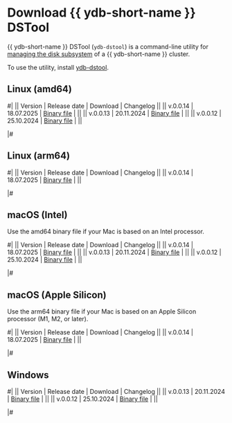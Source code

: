 # Download {{ ydb-short-name }} DSTool

{{ ydb-short-name }} DSTool (`ydb-dstool`) is a command-line utility for [managing the disk subsystem](../maintenance/manual/index.md) of a {{ ydb-short-name }} cluster.

To use the utility, install [ydb-dstool](../reference/ydb-dstool/install.md).

## Linux (amd64)

#|
|| Version | Release date | Download | Changelog ||
|| v.0.0.14 | 18.07.2025 | [Binary file](https://storage.yandexcloud.net/yandexcloud-ydb-dstool/release/0.0.14/linux/amd64/ydb-dstool) | ||
|| v.0.0.13 | 20.11.2024 | [Binary file](https://storage.yandexcloud.net/yandexcloud-ydb-dstool/release/0.0.13/linux/amd64/ydb-dstool) | ||
|| v.0.0.12 | 25.10.2024 | [Binary file](https://storage.yandexcloud.net/yandexcloud-ydb-dstool/release/0.0.12/linux/amd64/ydb-dstool) | ||

|#

## Linux (arm64)

#|
|| Version | Release date | Download | Changelog ||
|| v.0.0.14 | 18.07.2025 | [Binary file](https://storage.yandexcloud.net/yandexcloud-ydb-dstool/release/0.0.14/linux/arm64/ydb-dstool) | ||

|#

## macOS (Intel)

Use the amd64 binary file if your Mac is based on an Intel processor.

#|
|| Version | Release date | Download | Changelog ||
|| v.0.0.14 | 18.07.2025 | [Binary file](https://storage.yandexcloud.net/yandexcloud-ydb-dstool/release/0.0.14/darwin/amd64/ydb-dstool) | ||
|| v.0.0.13 | 20.11.2024 | [Binary file](https://storage.yandexcloud.net/yandexcloud-ydb-dstool/release/0.0.13/darwin/amd64/ydb-dstool) | ||
|| v.0.0.12 | 25.10.2024 | [Binary file](https://storage.yandexcloud.net/yandexcloud-ydb-dstool/release/0.0.12/darwin/amd64/ydb-dstool) | ||

|#

## macOS (Apple Silicon)

Use the arm64 binary file if your Mac is based on an Apple Silicon processor (M1, M2, or later).

#|
|| Version | Release date | Download | Changelog ||
|| v.0.0.14 | 18.07.2025 | [Binary file](https://storage.yandexcloud.net/yandexcloud-ydb-dstool/release/0.0.14/darwin/arm64/ydb-dstool) | ||

|#

## Windows

#|
|| Version | Release date | Download | Changelog ||
|| v.0.0.13 | 20.11.2024 | [Binary file](https://storage.yandexcloud.net/yandexcloud-ydb-dstool/release/0.0.13/darwin/amd64/ydb-dstool) | ||
|| v.0.0.12 | 25.10.2024 | [Binary file](https://storage.yandexcloud.net/yandexcloud-ydb-dstool/release/0.0.12/darwin/amd64/ydb-dstool) | ||

|#
